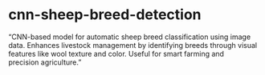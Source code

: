 # cnn-sheep-breed-detection
“CNN-based model for automatic sheep breed classification using image data. Enhances livestock management by identifying breeds through visual features like wool texture and color. Useful for smart farming and precision agriculture.”
